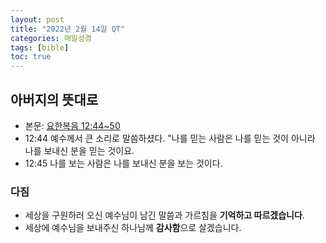 ```yaml
---
layout: post
title: "2022년 2월 14일 QT"
categories: 매일성경
tags: [bible]
toc: true
---
```


## 아버지의 뜻대로
- 본문: [요한복음 12:44~50](https://www.bskorea.or.kr/bible/korbibReadpage.php?version=SAENEW&book=jhn&chap=12&sec=44&cVersion=&fontSize=15px&fontWeight=normal#focus)
- 12:44 예수께서 큰 소리로 말씀하셨다. "나를 믿는 사람은 나를 믿는 것이 아니라 나를 보내신 분을 믿는 것이요.
- 12:45 나를 보는 사람은 나를 보내신 분을 보는 것이다.

### 다짐
- 세상을 구원하러 오신 예수님이 남긴 말씀과 가르침을 **기억하고 따르겠습니다**.
- 세상에 예수님을 보내주신 하나님께 **감사함**으로 살겠습니다.
